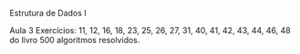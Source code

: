Estrutura de Dados I

Aula 3
Exercícios: 11, 12, 16, 18, 23, 25, 26, 27, 31, 40,  41, 42, 43, 44, 46, 48 do livro 500 algoritmos resolvidos.
